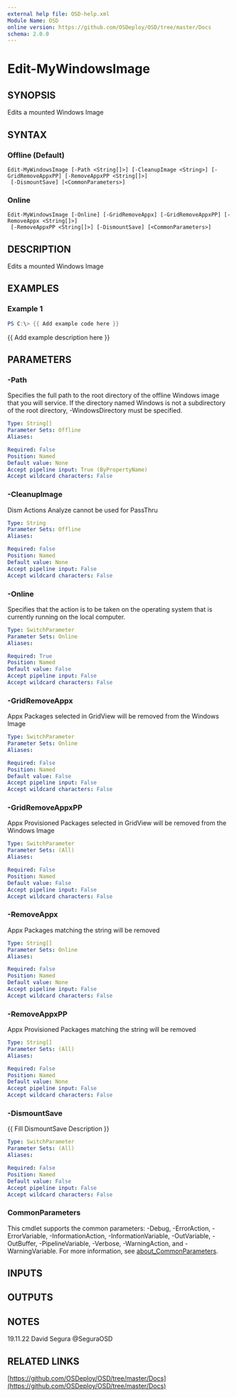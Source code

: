 ```yaml
---
external help file: OSD-help.xml
Module Name: OSD
online version: https://github.com/OSDeploy/OSD/tree/master/Docs
schema: 2.0.0
---
```


# Edit-MyWindowsImage

## SYNOPSIS
Edits a mounted Windows Image

## SYNTAX

### Offline (Default)
```
Edit-MyWindowsImage [-Path <String[]>] [-CleanupImage <String>] [-GridRemoveAppxPP] [-RemoveAppxPP <String[]>]
 [-DismountSave] [<CommonParameters>]
```

### Online
```
Edit-MyWindowsImage [-Online] [-GridRemoveAppx] [-GridRemoveAppxPP] [-RemoveAppx <String[]>]
 [-RemoveAppxPP <String[]>] [-DismountSave] [<CommonParameters>]
```

## DESCRIPTION
Edits a mounted Windows Image

## EXAMPLES

### Example 1
```powershell
PS C:\> {{ Add example code here }}
```

{{ Add example description here }}

## PARAMETERS

### -Path
Specifies the full path to the root directory of the offline Windows image that you will service.
If the directory named Windows is not a subdirectory of the root directory, -WindowsDirectory must be specified.

```yaml
Type: String[]
Parameter Sets: Offline
Aliases:

Required: False
Position: Named
Default value: None
Accept pipeline input: True (ByPropertyName)
Accept wildcard characters: False
```

### -CleanupImage
Dism Actions
Analyze cannot be used for PassThru

```yaml
Type: String
Parameter Sets: Offline
Aliases:

Required: False
Position: Named
Default value: None
Accept pipeline input: False
Accept wildcard characters: False
```

### -Online
Specifies that the action is to be taken on the operating system that is currently running on the local computer.

```yaml
Type: SwitchParameter
Parameter Sets: Online
Aliases:

Required: True
Position: Named
Default value: False
Accept pipeline input: False
Accept wildcard characters: False
```

### -GridRemoveAppx
Appx Packages selected in GridView will be removed from the Windows Image

```yaml
Type: SwitchParameter
Parameter Sets: Online
Aliases:

Required: False
Position: Named
Default value: False
Accept pipeline input: False
Accept wildcard characters: False
```

### -GridRemoveAppxPP
Appx Provisioned Packages selected in GridView will be removed from the Windows Image

```yaml
Type: SwitchParameter
Parameter Sets: (All)
Aliases:

Required: False
Position: Named
Default value: False
Accept pipeline input: False
Accept wildcard characters: False
```

### -RemoveAppx
Appx Packages matching the string will be removed

```yaml
Type: String[]
Parameter Sets: Online
Aliases:

Required: False
Position: Named
Default value: None
Accept pipeline input: False
Accept wildcard characters: False
```

### -RemoveAppxPP
Appx Provisioned Packages matching the string will be removed

```yaml
Type: String[]
Parameter Sets: (All)
Aliases:

Required: False
Position: Named
Default value: None
Accept pipeline input: False
Accept wildcard characters: False
```

### -DismountSave
{{ Fill DismountSave Description }}

```yaml
Type: SwitchParameter
Parameter Sets: (All)
Aliases:

Required: False
Position: Named
Default value: False
Accept pipeline input: False
Accept wildcard characters: False
```

### CommonParameters
This cmdlet supports the common parameters: -Debug, -ErrorAction, -ErrorVariable, -InformationAction, -InformationVariable, -OutVariable, -OutBuffer, -PipelineVariable, -Verbose, -WarningAction, and -WarningVariable. For more information, see [about_CommonParameters](http://go.microsoft.com/fwlink/?LinkID=113216).

## INPUTS

## OUTPUTS

## NOTES
19.11.22 David Segura @SeguraOSD

## RELATED LINKS

[https://github.com/OSDeploy/OSD/tree/master/Docs](https://github.com/OSDeploy/OSD/tree/master/Docs)

